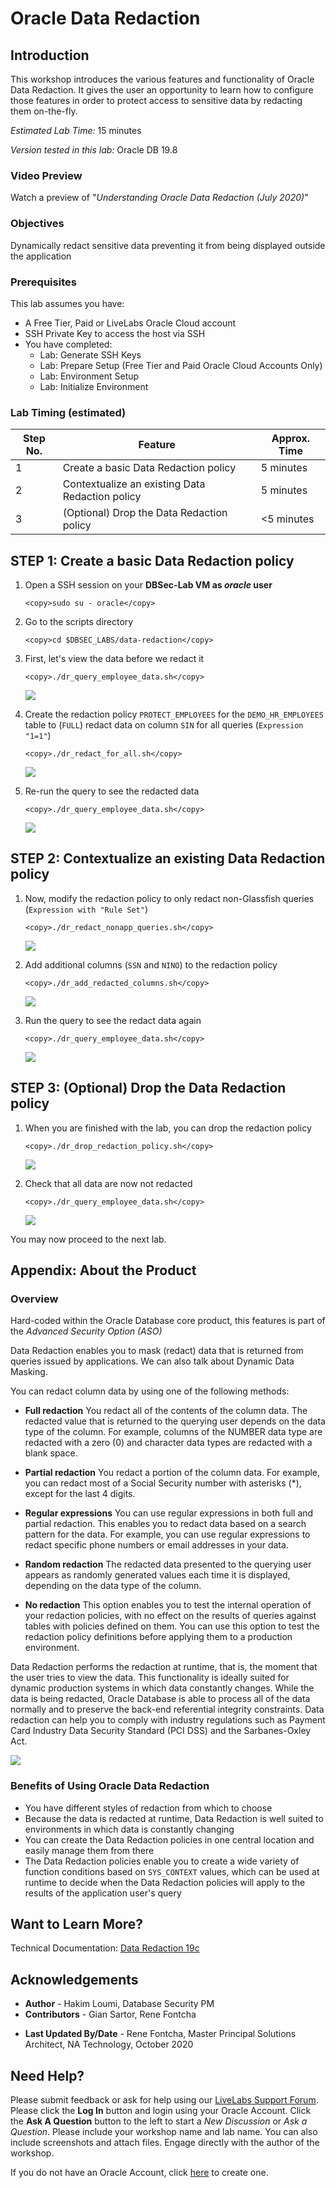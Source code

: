 # Oracle Data Redaction

## Introduction
This workshop introduces the various features and functionality of Oracle Data Redaction. It gives the user an opportunity to learn how to configure those features in order to protect access to sensitive data by redacting them on-the-fly.

*Estimated Lab Time:* 15 minutes

*Version tested in this lab:* Oracle DB 19.8
### Video Preview
Watch a preview of "*Understanding Oracle Data Redaction (July 2020)*" [](youtube:ssy6Hov-MAs)

### Objectives
Dynamically redact sensitive data preventing it from being displayed outside the application

### Prerequisites
This lab assumes you have:
- A Free Tier, Paid or LiveLabs Oracle Cloud account
- SSH Private Key to access the host via SSH
- You have completed:
    - Lab: Generate SSH Keys
    - Lab: Prepare Setup (Free Tier and Paid Oracle Cloud Accounts Only)
    - Lab: Environment Setup
    - Lab: Initialize Environment

### Lab Timing (estimated)
| Step No. | Feature | Approx. Time |
|--|------------------------------------------------------------|-------------|
| 1 | Create a basic Data Redaction policy | 5 minutes |
| 2 | Contextualize an existing Data Redaction policy | 5 minutes |
| 3 | (Optional) Drop the Data Redaction policy | <5 minutes |

## **STEP 1**: Create a basic Data Redaction policy

1. Open a SSH session on your **DBSec-Lab VM as *oracle* user**

      ````
      <copy>sudo su - oracle</copy>
      ````

2. Go to the scripts directory

      ````
      <copy>cd $DBSEC_LABS/data-redaction</copy>
      ````

3. First, let's view the data before we redact it

      ````
      <copy>./dr_query_employee_data.sh</copy>
      ````

   ![](./images/dr-001.png " ")

4. Create the redaction policy `PROTECT_EMPLOYEES` for the `DEMO_HR_EMPLOYEES` table to (`FULL`) redact data on column `SIN` for all queries (`Expression "1=1"`)

      ````
      <copy>./dr_redact_for_all.sh</copy>
      ````

   ![](./images/dr-002.png " ")

5. Re-run the query to see the redacted data

      ````
      <copy>./dr_query_employee_data.sh</copy>
      ````

   ![](./images/dr-003.png " ")

## **STEP 2**: Contextualize an existing Data Redaction policy

1. Now, modify the redaction policy to only redact non-Glassfish queries (`Expression with "Rule Set"`)

      ````
      <copy>./dr_redact_nonapp_queries.sh</copy>
      ````

   ![](./images/dr-004.png " ")

2. Add additional columns (`SSN` and `NINO`) to the redaction policy

      ````
      <copy>./dr_add_redacted_columns.sh</copy>
      ````

   ![](./images/dr-005.png " ")

3. Run the query to see the redact data again

      ````
      <copy>./dr_query_employee_data.sh</copy>
      ````

   ![](./images/dr-006.png " ")

## **STEP 3**: (Optional) Drop the Data Redaction policy

1. When you are finished with the lab, you can drop the redaction policy

      ````
      <copy>./dr_drop_redaction_policy.sh</copy>
      ````

   ![](./images/dr-007.png " ")

2. Check that all data are now not redacted

      ````
      <copy>./dr_query_employee_data.sh</copy>
      ````

   ![](./images/dr-001.png " ")

You may now proceed to the next lab.

## **Appendix**: About the Product
### **Overview**
Hard-coded within the Oracle Database core product, this features is part of the *Advanced Security Option (ASO)*

Data Redaction enables you to mask (redact) data that is returned from queries issued by applications. We can also talk about Dynamic Data Masking.

You can redact column data by using one of the following methods:

- **Full redaction**
You redact all of the contents of the column data. The redacted value that is returned to the querying user depends on the data type of the column. For example, columns of the NUMBER data type are redacted with a zero (0) and character data types are redacted with a blank space.

- **Partial redaction**
You redact a portion of the column data. For example, you can redact most of a Social Security number with asterisks (*), except for the last 4 digits.

- **Regular expressions**
You can use regular expressions in both full and partial redaction. This enables you to redact data based on a search pattern for the data. For example, you can use regular expressions to redact specific phone numbers or email addresses in your data.

- **Random redaction**
The redacted data presented to the querying user appears as randomly generated values each time it is displayed, depending on the data type of the column.

- **No redaction**
This option enables you to test the internal operation of your redaction policies, with no effect on the results of queries against tables with policies defined on them. You can use this option to test the redaction policy definitions before applying them to a production environment.

Data Redaction performs the redaction at runtime, that is, the moment that the user tries to view the data. This functionality is ideally suited for dynamic production systems in which data constantly changes. While the data is being redacted, Oracle Database is able to process all of the data normally and to preserve the back-end referential integrity constraints. Data redaction can help you to comply with industry regulations such as Payment Card Industry Data Security Standard (PCI DSS) and the Sarbanes-Oxley Act.

   ![](./images/aso-concept-dr.png " ")

### **Benefits of Using Oracle Data Redaction**
- You have different styles of redaction from which to choose
- Because the data is redacted at runtime, Data Redaction is well suited to environments in which data is constantly changing
- You can create the Data Redaction policies in one central location and easily manage them from there
- The Data Redaction policies enable you to create a wide variety of function conditions based on `SYS_CONTEXT` values, which can be used at runtime to decide when the Data Redaction policies will apply to the results of the application user's query

## Want to Learn More?
Technical Documentation: [Data Redaction 19c](https://docs.oracle.com/en/database/oracle/oracle-database/19/asoag/asopart1.html)

## Acknowledgements
- **Author** - Hakim Loumi, Database Security PM
- **Contributors** - Gian Sartor, Rene Fontcha
* **Last Updated By/Date** - Rene Fontcha, Master Principal Solutions Architect, NA Technology, October 2020

## Need Help?
Please submit feedback or ask for help using our [LiveLabs Support Forum](https://community.oracle.com/tech/developers/categories/livelabsdiscussions). Please click the **Log In** button and login using your Oracle Account. Click the **Ask A Question** button to the left to start a *New Discussion* or *Ask a Question*.  Please include your workshop name and lab name.  You can also include screenshots and attach files.  Engage directly with the author of the workshop.

If you do not have an Oracle Account, click [here](https://profile.oracle.com/myprofile/account/create-account.jspx) to create one.
